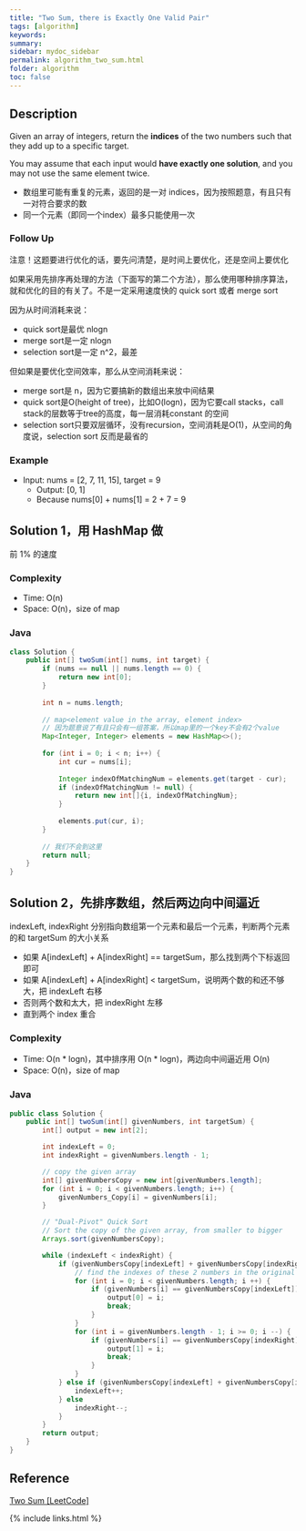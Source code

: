 ```yaml
---
title: "Two Sum, there is Exactly One Valid Pair"
tags: [algorithm]
keywords:
summary:
sidebar: mydoc_sidebar
permalink: algorithm_two_sum.html                               
folder: algorithm
toc: false
---
```


## Description
Given an array of integers, return the **indices** of the two numbers such that they add up to a specific target.

You may assume that each input would **have exactly one solution**, and you may not use the same element twice.

* 数组里可能有重复的元素，返回的是一对 indices，因为按照题意，有且只有一对符合要求的数
* 同一个元素（即同一个index）最多只能使用一次

### Follow Up
注意！这题要进行优化的话，要先问清楚，是时间上要优化，还是空间上要优化

如果采用先排序再处理的方法（下面写的第二个方法），那么使用哪种排序算法，就和优化的目的有关了。不是一定采用速度快的 quick sort 或者 merge sort

因为从时间消耗来说：
* quick sort是最优 nlogn
* merge sort是一定 nlogn
* selection sort是一定 n^2，最差

但如果是要优化空间效率，那么从空间消耗来说：
* merge sort是 n，因为它要搞新的数组出来放中间结果
* quick sort是O(height of tree)，比如O(logn)，因为它要call stacks，call stack的层数等于tree的高度，每一层消耗constant 的空间
* selection sort只要双层循环，没有recursion，空间消耗是O(1)，从空间的角度说，selection sort 反而是最省的

### Example
* Input: nums = [2, 7, 11, 15], target = 9
  * Output: [0, 1]
  * Because nums[0] + nums[1] = 2 + 7 = 9

## Solution 1，用 HashMap 做
前 1% 的速度

### Complexity
* Time: O(n)
* Space: O(n)，size of map

### Java
```java
class Solution {
    public int[] twoSum(int[] nums, int target) {
        if (nums == null || nums.length == 0) {
            return new int[0];
        }
        
        int n = nums.length;
        
        // map<element value in the array, element index>
        // 因为题意说了有且只会有一组答案，所以map里的一个key不会有2个value
        Map<Integer, Integer> elements = new HashMap<>();
        
        for (int i = 0; i < n; i++) {
            int cur = nums[i];
            
            Integer indexOfMatchingNum = elements.get(target - cur);
            if (indexOfMatchingNum != null) {
                return new int[]{i, indexOfMatchingNum};
            }
            
            elements.put(cur, i);
        }
        
        // 我们不会到这里
        return null;
    }
}
```

## Solution 2，先排序数组，然后两边向中间逼近
indexLeft, indexRight 分别指向数组第一个元素和最后一个元素，判断两个元素的和 targetSum 的大小关系
* 如果 A[indexLeft] + A[indexRight] == targetSum，那么找到两个下标返回即可
* 如果 A[indexLeft] + A[indexRight] < targetSum，说明两个数的和还不够大，把 indexLeft 右移
* 否则两个数和太大，把 indexRight 左移
* 直到两个 index 重合

### Complexity
* Time: O(n * logn)，其中排序用 O(n * logn)，两边向中间逼近用 O(n)
* Space: O(n)，size of map

### Java
```java
public class Solution {
    public int[] twoSum(int[] givenNumbers, int targetSum) {
        int[] output = new int[2];

        int indexLeft = 0;
        int indexRight = givenNumbers.length - 1;

        // copy the given array
        int[] givenNumbersCopy = new int[givenNumbers.length];
        for (int i = 0; i < givenNumbers.length; i++) {
            givenNumbers_Copy[i] = givenNumbers[i];
        }

        // "Dual-Pivot" Quick Sort
        // Sort the copy of the given array, from smaller to bigger
        Arrays.sort(givenNumbersCopy);

        while (indexLeft < indexRight) {
            if (givenNumbersCopy[indexLeft] + givenNumbersCopy[indexRight] == targetSum) {
                // find the indexes of these 2 numbers in the original given array
                for (int i = 0; i < givenNumbers.length; i ++) {
                    if (givenNumbers[i] == givenNumbersCopy[indexLeft])	{
                        output[0] = i;
                        break;
                    }
                }
                for (int i = givenNumbers.length - 1; i >= 0; i --) {
                    if (givenNumbers[i] == givenNumbersCopy[indexRight])	{
                        output[1] = i;
                        break;
                    }
                }
            } else if (givenNumbersCopy[indexLeft] + givenNumbersCopy[indexRight] < targetSum) {
                indexLeft++;
            } else
                indexRight--;
            }
        }
        return output;
    }
}
```

## Reference
[Two Sum [LeetCode]](https://leetcode.com/problems/two-sum/description/)

{% include links.html %}

